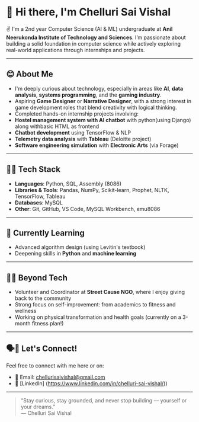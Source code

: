 # 👋 Hi there, I'm Chelluri Sai Vishal

✌️ I'm a 2nd year Computer Science (AI & ML) undergraduate at **Anil Neerukonda Institute of Technology and Sciences**. I’m passionate about building a solid foundation in computer science while actively exploring real-world applications through internships and projects.

---

## 😊 About Me
-  I'm deeply curious about technology, especially in areas like **AI**, **data analysis**, **systems programming**, and the **gaming industry**.
-  Aspiring **Game Designer** or **Narrative Designer**, with a strong interest in game development roles that blend creativity with logical thinking.
-  Completed hands-on internship projects involving:
  - **Hostel management system with AI chatbot** with python(using Django) along withbasic HTML as frontend
  - **Chatbot development** using TensorFlow & NLP
  - **Telemetry data analysis** with **Tableau** (Deloitte project)
  - **Software engineering simulation** with **Electronic Arts** (via Forage)

---

## 👨‍💻 Tech Stack
- **Languages**: Python, SQL, Assembly (8086)
- **Libraries & Tools**: Pandas, NumPy, Scikit-learn, Prophet, NLTK, TensorFlow, Tableau
- **Databases**: MySQL
- **Other**: Git, GitHub, VS Code, MySQL Workbench, emu8086

---

## 🧐 Currently Learning
- Advanced algorithm design (using Levitin's textbook)
- Deepening skills in **Python** and **machine learning**

---

## 🚵‍♂️ Beyond Tech
-  Volunteer and Coordinator at **Street Cause NGO**, where I enjoy giving back to the community
-  Strong focus on self-improvement: from academics to fitness and wellness
-  Working on physical transformation and health goals (currently on a 3-month fitness plan!)

---

## 🗣️🤝 Let's Connect!
Feel free to connect with me here or on:
- 📧 Email: chellurisaivishal@gmail.com
- 💼 [LinkedIn] (https://www.linkedin.com/in/chelluri-sai-vishal/)) 

---

> “Stay curious, stay grounded, and never stop building — yourself or your dreams.”  
— Chelluri Sai Vishal
